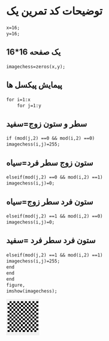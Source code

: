 # توضیحات کد تمرین یک
~~~
x=16;
y=16;
~~~
## یک صفحه 16*16
~~~
imagechess=zeros(x,y);
~~~
## پیمایش پیکسل ها
~~~
for i=1:x
    for j=1:y
~~~
## سطر و ستون زوج=سفید 
~~~
if (mod(j,2) ==0 && mod(i,2) ==0)
imagechess(i,j)=255;
~~~
## ستون زوج سطر فرد=سیاه  
~~~
elseif(mod(j,2) ==0 && mod(i,2) ==1)
imagechess(i,j)=0;
~~~
## ستون فرد سطر زوج=سیاه
~~~
elseif(mod(j,2) ==1 && mod(i,2) ==0)
imagechess(i,j)=0;
~~~
## ستون فرد سطر فرد =سفید   
~~~
elseif(mod(j,2) ==1 && mod(i,2) ==1)
imagechess(i,j)=255;
end
end
end
figure,
imshow(imagechess);
~~~
![camelCase](https://github.com/semnan-university-ai/image-processing-class/blob/main/excersiecs/sajad-beep/1/%D8%AE%D8%B1%D9%88%D8%AC%DB%8C%20%20%D8%B3%D9%88%D8%A7%D9%84%20%DB%8C%DA%A9.PNG)
